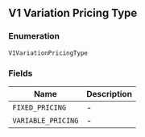 ## V1 Variation Pricing Type

### Enumeration

`V1VariationPricingType`

### Fields

| Name | Description |
|  --- | --- |
| `FIXED_PRICING` | - |
| `VARIABLE_PRICING` | - |

